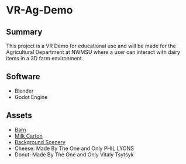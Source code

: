 # VR-Ag-Demo

## Summary
This project is a VR Demo for educational use and will be made for the Agricultural Department at NWMSU where a user can interact with dairy items in a 3D farm environment. 

## Software
- Blender
- Godot Engine

## Assets
- [Barn](https://periltek.itch.io/)
- [Milk Carton](https://daniels12.itch.io/)
- [Background Scenery](https://free3d.com/3d-model/beautiful-scenery-morning-evening-night-370168.html)
- Cheese: Made By The One and Only PHIL LYONS
- Donut: Made By The One and Only Vitaly Tsytsyk

